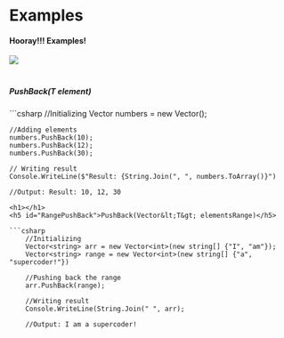 <h1>Examples</h1>

<h4>Hooray!!! Examples!</h4>
<img src="https://media3.giphy.com/media/Ws6T5PN7wHv3cY8xy8/giphy.gif?cid=ecf05e472tz5pee4f3ahm050ucts9eh8wwx85lgimerb85bc&ep=v1_gifs_search&rid=giphy.gif&ct=g">

<h1></h1>

<h5 id="SinglePushBack">PushBack(T element)</h5>
```csharp
    //Initializing
    Vector<int> numbers = new Vector<int>();
    
    //Adding elements
    numbers.PushBack(10);
    numbers.PushBack(12);
    numbers.PushBack(30);
    
    // Writing result
    Console.WriteLine($"Result: {String.Join(", ", numbers.ToArray()}")
    
    //Output: Result: 10, 12, 30
```
<h1></h1>
<h5 id="RangePushBack">PushBack(Vector&lt;T&gt; elementsRange)</h5>

```csharp
    //Initializing
    Vector<string> arr = new Vector<int>(new string[] {"I", "am"});
    Vector<string> range = new Vector<int>(new string[] {"a", "supercoder!"})
    
    //Pushing back the range
    arr.PushBack(range);
    
    //Writing result
    Console.WriteLine(String.Join(" ", arr);
    
    //Output: I am a supercoder!
```